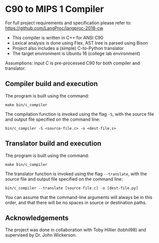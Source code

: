 C90 to MIPS 1 Compiler
==============================

For full project requirements and specification please refer to: https://github.com/LangProc/langproc-2018-cw

-   This compiler is written in C++ for ANSI C90 
-   Lexical analysis is done using Flex, AST tree is parsed using Bison
-   Project also includes a (simple) C-to-Python translator
-   The target environment is Ubuntu 16 (college lab environment)

Assumptions: input C is pre-processed C90 for both compiler and translator.

Compiler build and execution
----------------------------

The program is built using the command:

    make bin/c_compiler

The compilation function is invoked using the flag `-S`, with
the source file and output file specified on the command line:

    bin/c_compiler -S <source-file.c> -o <dest-file.s>


Translator build and execution
------------------------------

The program is built using the command:

    make bin/c_compiler

The translator function is invoked using the flag `--translate`, with
the source file and output file specified on the command line:

    bin/c_compiler --translate [source-file.c] -o [dest-file.py]

You can assume that the command-line arguments will always be in this
order, and that there will be no spaces in source or destination paths.

Acknowledgements
---------------------------
The project was done in collaboration with Toby Hillier (tobhil98) and supervised by Dr. John Wickerson.
